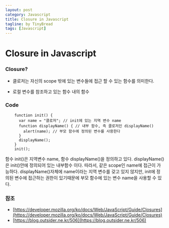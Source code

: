 ```yaml
---
layout: post
category: Javascript
title: Closure in Javascript
tagline: by TinyBread
tags: [Javascript]
---
```



<!--more-->

  

# Closure in Javascript


### Closure?

- 클로저는 자신의 scope 밖에 있는 변수들에 접근 할 수 있는 함수를 의미한다.

- 로컬 변수를 참조하고 있는 함수 내의 함수



### Code
        function init() {
          var name = "클로저"; // init에 있는 지역 변수 name
          function displayName() { // 내부 함수, 즉 클로저인 displayName()
            alert(name); // 부모 함수에 정의된 변수를 사용한다
          }
          displayName();
        }
        init();
        
        
함수 init()은 지역변수 name, 함수 displayName()을 정의하고 있다.
displayName()은 init()안에 정의되어 있는 내부함수 이다. 따라서, 같은 scope인 name에 접근이 가능하다.
displayName()자체에 name이라는 지역 변수를 갖고 있지 않지만, init에 정의된 변수에 접근하는 권한이 있기때문에 부모 함수에 있는 변수 name을 사용할 수 있다.
        

### 참조
- [https://developer.mozilla.org/ko/docs/Web/JavaScript/Guide/Closures](https://developer.mozilla.org/ko/docs/Web/JavaScript/Guide/Closures)
- [https://blog.outsider.ne.kr/506](https://blog.outsider.ne.kr/506)